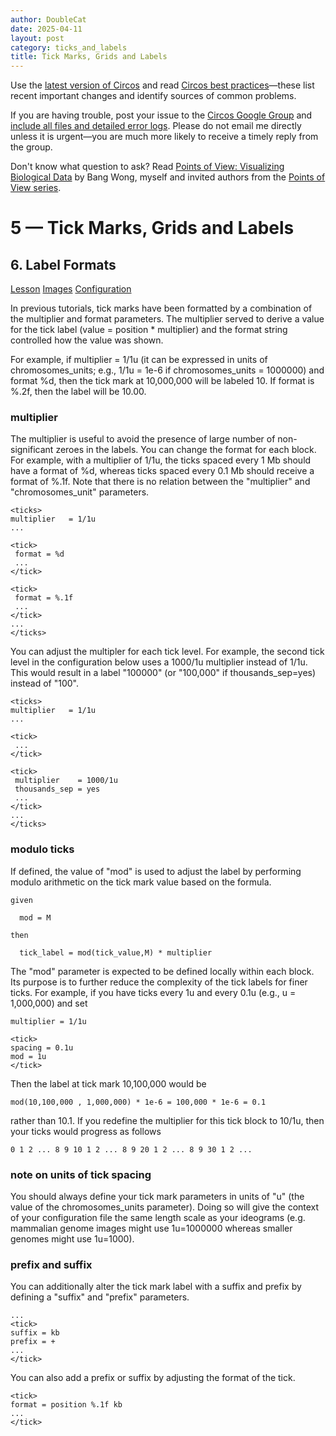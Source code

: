 ```yaml
---
author: DoubleCat
date: 2025-04-11
layout: post
category: ticks_and_labels
title: Tick Marks, Grids and Labels
---
```


Use the [latest version of Circos](/software/download/circos/) and read
[Circos best
practices](/documentation/tutorials/reference/best_practices/)—these list
recent important changes and identify sources of common problems.

If you are having trouble, post your issue to the [Circos Google
Group](https://groups.google.com/group/circos-data-visualization) and [include
all files and detailed error logs](/support/support/). Please do not email me
directly unless it is urgent—you are much more likely to receive a timely
reply from the group.

Don't know what question to ask? Read [Points of View: Visualizing Biological
Data](https://www.nature.com/nmeth/journal/v9/n12/full/nmeth.2258.html) by
Bang Wong, myself and invited authors from the [Points of View
series](https://mk.bcgsc.ca/pointsofview).

# 5 — Tick Marks, Grids and Labels

## 6\. Label Formats

[Lesson](/documentation/tutorials/ticks_and_labels/label_format/lesson)
[Images](/documentation/tutorials/ticks_and_labels/label_format/images)
[Configuration](/documentation/tutorials/ticks_and_labels/label_format/configuration)

In previous tutorials, tick marks have been formatted by a combination of the
multiplier and format parameters. The multiplier served to derive a value for
the tick label (value = position * multiplier) and the format string
controlled how the value was shown.

For example, if multiplier = 1/1u (it can be expressed in units of
chromosomes_units; e.g., 1/1u = 1e-6 if chromosomes_units = 1000000) and
format %d, then the tick mark at 10,000,000 will be labeled 10. If format is
%.2f, then the label will be 10.00.

### multiplier

The multiplier is useful to avoid the presence of large number of non-
significant zeroes in the labels. You can change the format for each <tick>
block. For example, with a multiplier of 1/1u, the ticks spaced every 1 Mb
should have a format of %d, whereas ticks spaced every 0.1 Mb should receive a
format of %.1f. Note that there is no relation between the "multiplier" and
"chromosomes_unit" parameters.

    
    
    <ticks>
    multiplier   = 1/1u
    ...
    
    <tick>
     format = %d
     ...
    </tick>
    
    <tick>
     format = %.1f
     ...
    </tick>
    ...
    </ticks>
    

You can adjust the multipler for each tick level. For example, the second tick
level in the configuration below uses a 1000/1u multiplier instead of 1/1u.
This would result in a label "100000" (or "100,000" if thousands_sep=yes)
instead of "100".

    
    
    <ticks>
    multiplier   = 1/1u
    ...
    
    <tick>
     ...
    </tick>
    
    <tick>
     multiplier    = 1000/1u
     thousands_sep = yes
     ...
    </tick>
    ...
    </ticks>
    

### modulo ticks

If defined, the value of "mod" is used to adjust the label by performing
modulo arithmetic on the tick mark value based on the formula.

    
    
    given
    
      mod = M
    
    then
    
      tick_label = mod(tick_value,M) * multiplier
    

The "mod" parameter is expected to be defined locally within each <tick>
block. Its purpose is to further reduce the complexity of the tick labels for
finer ticks. For example, if you have ticks every 1u and every 0.1u (e.g., u =
1,000,000) and set

    
    
    multiplier = 1/1u
    
    <tick>
    spacing = 0.1u
    mod = 1u
    </tick>
    
    

Then the label at tick mark 10,100,000 would be

    
    
    mod(10,100,000 , 1,000,000) * 1e-6 = 100,000 * 1e-6 = 0.1
    

rather than 10.1. If you redefine the multiplier for this tick block to 10/1u,
then your ticks would progress as follows

    
    
    0 1 2 ... 8 9 10 1 2 ... 8 9 20 1 2 ... 8 9 30 1 2 ...
    

### note on units of tick spacing

You should always define your tick mark parameters in units of "u" (the value
of the chromosomes_units parameter). Doing so will give the context of your
configuration file the same length scale as your ideograms (e.g. mammalian
genome images might use 1u=1000000 whereas smaller genomes might use 1u=1000).

### prefix and suffix

You can additionally alter the tick mark label with a suffix and prefix by
defining a "suffix" and "prefix" parameters.

    
    
    ...
    <tick>
    suffix = kb
    prefix = +
    ...
    </tick>
    

You can also add a prefix or suffix by adjusting the format of the tick.

    
    
    <tick>
    format = position %.1f kb
    ...
    </tick>
    
    
    
    
    
    
    
    
    

